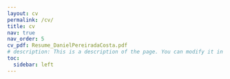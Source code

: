 ```yaml
---
layout: cv
permalink: /cv/
title: cv
nav: true
nav_order: 5
cv_pdf: Resume_DanielPereiradaCosta.pdf
# description: This is a description of the page. You can modify it in '_pages/cv.md'. You can also change or remove the top pdf download button.
toc:
  sidebar: left
---
```

